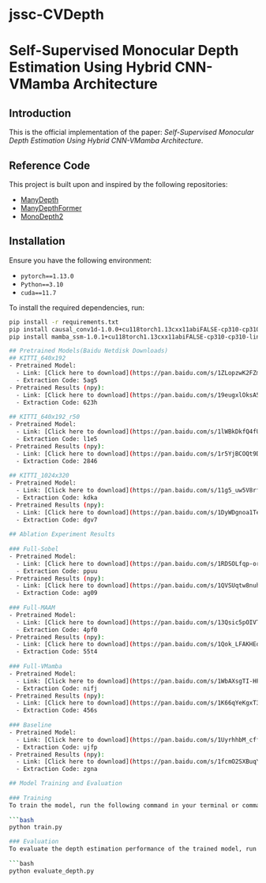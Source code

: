 # jssc-CVDepth
# Self-Supervised Monocular Depth Estimation Using Hybrid CNN-VMamba Architecture

## Introduction
This is the official implementation of the paper: *Self-Supervised Monocular Depth Estimation Using Hybrid CNN-VMamba Architecture*.

## Reference Code
This project is built upon and inspired by the following repositories:
- [ManyDepth](https://github.com/nianticlabs/manydepth)
- [ManyDepthFormer](https://github.com/fogfog2/manydepthformer)
- [MonoDepth2](https://github.com/nianticlabs/monodepth2)

## Installation
Ensure you have the following environment:
- `pytorch==1.13.0`
- `Python==3.10`
- `cuda==11.7`

To install the required dependencies, run:
```bash
pip install -r requirements.txt
pip install causal_conv1d-1.0.0+cu118torch1.13cxx11abiFALSE-cp310-cp310-linux_x86_64.whl
pip install mamba_ssm-1.0.1+cu118torch1.13cxx11abiFALSE-cp310-cp310-linux_x86_64.whl

## Pretrained Models(Baidu Netdisk Downloads)
## KITTI_640x192  
- Pretrained Model:  
  - Link: [Click here to download](https://pan.baidu.com/s/1ZLopzwK2FZmzHmIJdjFldQ?pwd=5ag5)  
  - Extraction Code: 5ag5  
- Pretrained Results (npy):  
  - Link: [Click here to download](https://pan.baidu.com/s/19eugxlOksA5nuVJUdlUTJg?pwd=623h)  
  - Extraction Code: 623h  
  
## KITTI_640x192_r50  
- Pretrained Model:  
  - Link: [Click here to download](https://pan.baidu.com/s/1lWBkDkfQ4fUPOqgrp7EcrQ?pwd=l1e5)  
  - Extraction Code: l1e5  
- Pretrained Results (npy):  
  - Link: [Click here to download](https://pan.baidu.com/s/1r5YjBCOQt9DO9KYf36gIyQ?pwd=2846)  
  - Extraction Code: 2846  
  
## KITTI_1024x320  
- Pretrained Model:  
  - Link: [Click here to download](https://pan.baidu.com/s/11g5_uw5V8rfDLzlHVV-Yfw?pwd=kdka)  
  - Extraction Code: kdka  
- Pretrained Results (npy):  
  - Link: [Click here to download](https://pan.baidu.com/s/1DyWDgnoa1Te6bxZxl_rkhQ?pwd=dgv7)  
  - Extraction Code: dgv7  
  
## Ablation Experiment Results  
  
### Full-Sobel  
- Pretrained Model:  
  - Link: [Click here to download](https://pan.baidu.com/s/1RDSOLfqp-orpDZp1rh5tKw?pwd=ppuu)  
  - Extraction Code: ppuu  
- Pretrained Results (npy):  
  - Link: [Click here to download](https://pan.baidu.com/s/1QVSUqtw8nuhBqveaosUjOw?pwd=ag09)  
  - Extraction Code: ag09  
  
### Full-MAAM  
- Pretrained Model:  
  - Link: [Click here to download](https://pan.baidu.com/s/13Qsic5pOIVThClpjrMDrlQ?pwd=4pf0)  
  - Extraction Code: 4pf0  
- Pretrained Results (npy):  
  - Link: [Click here to download](https://pan.baidu.com/s/1Qok_LFAKHEoK0g2rYzizIw?pwd=55t4)  
  - Extraction Code: 55t4  
  
### Full-VMamba  
- Pretrained Model:  
  - Link: [Click here to download](https://pan.baidu.com/s/1WbAXsgTI-HPVaZx-o3kFYQ?pwd=nifj)  
  - Extraction Code: nifj  
- Pretrained Results (npy):  
  - Link: [Click here to download](https://pan.baidu.com/s/1K66qYeKgxT3ElO2LbIM87A?pwd=456s)  
  - Extraction Code: 456s  
  
### Baseline  
- Pretrained Model:  
  - Link: [Click here to download](https://pan.baidu.com/s/1UyrhhbM_cffnKqG76bUeQA?pwd=ujfp)  
  - Extraction Code: ujfp  
- Pretrained Results (npy):  
  - Link: [Click here to download](https://pan.baidu.com/s/1fcmO2SXBuqY8GVLrnDvk8A?pwd=zgna)  
  - Extraction Code: zgna

## Model Training and Evaluation  
  
### Training  
To train the model, run the following command in your terminal or command prompt:  
  
```bash  
python train.py

### Evaluation
To evaluate the depth estimation performance of the trained model, run the following command:
  
```bash  
python evaluate_depth.py




